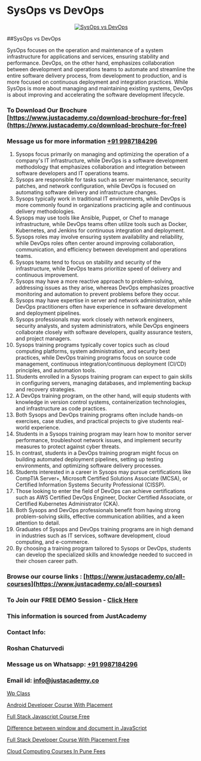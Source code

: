 # SysOps vs DevOps

<p align="center">
  <a href="https://justacademy.co/course-detail/devops-training">
    <img src="https://justacademy.co/storage2/course_image/1710765394_course_image.webp" alt="SysOps vs DevOps">
  </a>
</p>
##SysOps vs DevOps

SysOps focuses on the operation and maintenance of a system infrastructure for applications and services, ensuring stability and performance. DevOps, on the other hand, emphasizes collaboration between development and operations teams to automate and streamline the entire software delivery process, from development to production, and is more focused on continuous deployment and integration practices. While SysOps is more about managing and maintaining existing systems, DevOps is about improving and accelerating the software development lifecycle.
### To Download Our Brochure [https://www.justacademy.co/download-brochure-for-free](https://www.justacademy.co/download-brochure-for-free)
### Message us for more information [+91 9987184296](https://api.whatsapp.com/send?phone=919987184296)
1) Sysops focus primarily on managing and optimizing the operation of a company's IT infrastructure, while DevOps is a software development methodology that emphasizes collaboration and integration between software developers and IT operations teams.
2) Sysops are responsible for tasks such as server maintenance, security patches, and network configuration, while DevOps is focused on automating software delivery and infrastructure changes.
3) Sysops typically work in traditional IT environments, while DevOps is more commonly found in organizations practicing agile and continuous delivery methodologies.
4) Sysops may use tools like Ansible, Puppet, or Chef to manage infrastructure, while DevOps teams often utilize tools such as Docker, Kubernetes, and Jenkins for continuous integration and deployment.
5) Sysops roles may involve ensuring system availability and reliability, while DevOps roles often center around improving collaboration, communication, and efficiency between development and operations teams.
6) Sysops teams tend to focus on stability and security of the infrastructure, while DevOps teams prioritize speed of delivery and continuous improvement.
7) Sysops may have a more reactive approach to problem-solving, addressing issues as they arise, whereas DevOps emphasizes proactive monitoring and automation to prevent problems before they occur.
8) Sysops may have expertise in server and network administration, while DevOps practitioners often have experience in software development and deployment pipelines.
9) Sysops professionals may work closely with network engineers, security analysts, and system administrators, while DevOps engineers collaborate closely with software developers, quality assurance testers, and project managers.
10) Sysops training programs typically cover topics such as cloud computing platforms, system administration, and security best practices, while DevOps training programs focus on source code management, continuous integration/continuous deployment (CI/CD) principles, and automation tools.
11) Students enrolled in a Sysops training program can expect to gain skills in configuring servers, managing databases, and implementing backup and recovery strategies.
12) A DevOps training program, on the other hand, will equip students with knowledge in version control systems, containerization technologies, and infrastructure as code practices.
13) Both Sysops and DevOps training programs often include hands-on exercises, case studies, and practical projects to give students real-world experience.
14) Students in a Sysops training program may learn how to monitor server performance, troubleshoot network issues, and implement security measures to protect against cyber threats.
15) In contrast, students in a DevOps training program might focus on building automated deployment pipelines, setting up testing environments, and optimizing software delivery processes.
16) Students interested in a career in Sysops may pursue certifications like CompTIA Server+, Microsoft Certified Solutions Associate (MCSA), or Certified Information Systems Security Professional (CISSP).
17) Those looking to enter the field of DevOps can achieve certifications such as AWS Certified DevOps Engineer, Docker Certified Associate, or Certified Kubernetes Administrator (CKA).
18) Both Sysops and DevOps professionals benefit from having strong problem-solving skills, effective communication abilities, and a keen attention to detail.
19) Graduates of Sysops and DevOps training programs are in high demand in industries such as IT services, software development, cloud computing, and e-commerce.
20) By choosing a training program tailored to Sysops or DevOps, students can develop the specialized skills and knowledge needed to succeed in their chosen career path.

### Browse our course links : [https://www.justacademy.co/all-courses](https://www.justacademy.co/all-courses) 
### To Join our FREE DEMO Session - [Click Here](https://www.justacademy.co/register-for-course-demo)


### This information is sourced from JustAcademy
### Contact Info:
### Roshan Chaturvedi
### Message us on Whatsapp: [+91 9987184296](https://api.whatsapp.com/send?phone=919987184296)
### Email id: [info@justacademy.co](mailto:info@justacademy.co)
                
[Wp Class](https://www.linkedin.com/pulse/wp-class-justacademy-berlin-ylqmc/)

[Android Developer Course With Placement](https://www.linkedin.com/pulse/android-developer-course-placement-software-training-sunnyvale-2khdf/)

[Full Stack Javascript Course Free](https://medium.com/@AkashSingh2052/full-stack-javascript-course-free-64ff9bb7bb73)

[Difference between window and document in JavaScript](https://medium.com/@AkashSingh2052/difference-between-window-and-document-in-javascript-3918ae6b676b)

[Full Stack Developer Course With Placement Free](https://justacademyin.github.io/justacademy/full-stack-developer-course-with-placement-free)

[Cloud Computing Courses In Pune Fees](https://justacademyin.github.io/justacademy/cloud-computing-courses-in-pune-fees)

